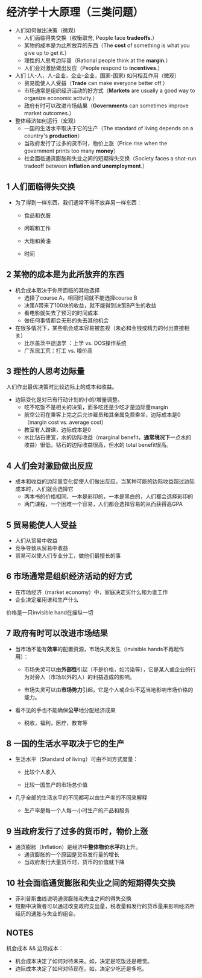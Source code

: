 # 经济学十大原理（三类问题）

- 人们如何做出决策（微观）
  - 人们面临得失交换（权衡取舍, People face **tradeoffs**.）
  - 某物的成本是为此所放弃的东西（The **cost** of something is what you give up to get it.）
  - 理性的人思考边际量（Rational people think at the **margin**.）
  - 人们会对激励做出反应（People respond to **incentives**.）
- 人们 (人-人，人-企业，企业-企业，国家-国家) 如何相互作用（微观）
  - 贸易能使人人受益（**Trade** can make everyone better off.）
  - 市场通常是组织经济活动的好方式（**Markets** are usually a good way to organize economic activity.）
  - 政府有时可以改进市场结果（**Governments** can sometimes improve market outcomes.）
- 整体经济如何运行（宏观）
  - 一国的生活水平取决于它的生产（The standard of living depends on a country's **production**）
  - 当政府发行了过多的货币时，物价上涨（Price rise when the government prints too many **money**）
  - 社会面临通货膨胀和失业之间的短期得失交换（Society faces a shot-run tradeoff between **inflation and unemployment**.）

## 1 人们面临得失交换

- 为了得到一样东西，我们通常不得不放弃另一样东西：

  - 食品和衣服

  - 闲暇和工作

  - 大炮和黄油

  - 时间

## 2 某物的成本是为此所放弃的东西

- 机会成本取决于你所面临的其他选择
  - 选择了course A，相同时间就不能选择course B
  - 决策A带来了100块的收益，就不能得到决策B产生的收益
  - 看电影就失去了预习的时间成本
  - 做任何事情都会无形的失去其他机会
- 在很多情况下，某些机会成本容易被忽视（未必和金钱或精力的付出直接相关）
  - 比尔盖茨中途退学 ：上学 vs. DOS操作系统
  - 广东民工荒：打工 vs. 粮价高

## 3 理性的人思考边际量

人们作出最优决策时比较边际上的成本和收益。

- 边际变化是对已有行动计划的小的/增量调整。
  - 吃不吃饭不是相关的决策，而多吃还是少吃才是边际量margin
  - 航空公司在乘客上完之后允许雇员和其亲属免费乘坐，边际成本是0（margin cost vs. average cost）
  - 教室有人蹭课，边际成本是0
  - 水比钻石便宜，水的边际收益（marginal benefit，**通常境况下**一点水的收益）很低，钻石的边际收益很高，但水的 total benefit很高。

## 4 人们会对激励做出反应

- 成本和收益的边际量变化促使人们做出反应。当某种可能的边际收益超过边际成本时，人们就会选择它
  - 两本书的价格相同，一本是彩印的，一本是黑白的，人们都会选择彩印的
  - 两门课程，一个困难一个容易，人们都会选择容易的从而获得高GPA

## 5 贸易能使人人受益

- 人们从贸易中收益
- 竞争导致从贸易中收益
- 贸易可以使人们专业分工，做他们最擅长的事

## 6 市场通常是组织经济活动的好方式

- 在市场经济（market economy）中，家庭决定买什么和为谁工作
- 企业决定雇用谁和生产什么

价格是一只invisible hand在操纵一切

## 7 政府有时可以改进市场结果

- 当市场不能有**效率**的配置资源，市场失灵发生（invisible hands不再起作用）：

  - 市场失灵可以由**外部性**引起（不是价格，如污染等），它是某人或企业的行为对旁人（市场以外的人）的利益造成的影响。

  - 市场失灵可以由**市场势力**引起，它是个人或企业不适当地影响市场价格的能力。

- 看不见的手也不能确保**公平**地分配经济成果

  - 税收，福利，医疗，教育等

## 8 一国的生活水平取决于它的生产

- 生活水平（Standard of living）可由不同方式度量：

  - 比较个人收入

  - 比较一国生产的市场总价值

- 几乎全部的生活水平的不同都可以由生产率的不同来解释
  - 生产率是每一个人每一小时生产的产品和服务

## 9 当政府发行了过多的货币时，物价上涨

- 通货膨胀（Inflation）是经济中**整体物价水平**的上升。
  - 通货膨胀的一个原因是货币发行量的增长
  - 当政府发行大量货币时，货币的价值就下降

## 10 社会面临通货膨胀和失业之间的短期得失交换

- 菲利普斯曲线说明通货膨胀和失业之间的得失交换
- 短期中决策者可以通过改变政府支出量，税收量和发行的货币量来影响经济所经历的通胀与失业的组合。



## NOTES

机会成本 && 边际成本：

- 机会成本决定了如何对待未来。如，决定是吃饭还是睡觉。
- 边际成本决定了如何对待现在。如，决定少吃还是多吃。